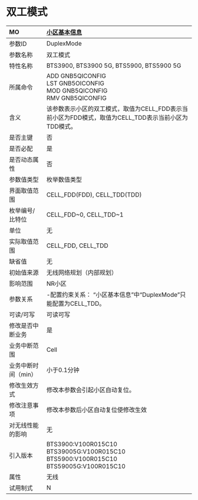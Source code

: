 # 双工模式<table><thread><tr><th align = "left">MO</th><th align = "left"><a href = "index.html#双工模式-4">小区基本信息</a></td></tr></thread><tbody><tr><td>参数ID</td><td>DuplexMode</td></tr><tr><td>参数名称</td><td>双工模式</td></tr><tr><td>特性名称</td><td>BTS3900, BTS3900 5G, BTS5900, BTS5900 5G</td></tr><tr><td>所属命令</td><td>ADD GNB5QICONFIG<br>LST GNB5OICONFIG<br>MOD GNB5QICONFIG<br>RMV GNB5QICONFIG</td></tr><tr><td>含义</td><td>该参数表示小区的双工模式，取值为CELL_FDD表示当前小区为FDD模式，取值为CELL_TDD表示当前小区为TDD模式。</td></tr><tr><td>是否主键</td><td>否</td></tr><tr><td>是否必配</td><td>是</td></tr><tr><td>是否动态属性</td><td>否</td></tr><tr><td>参数值类型</td><td>枚举数值类型</td></tr><tr><td>界面取值范围</td><td>CELL_FDD(FDD), CELL_TDD(TDD)</td></tr><tr><td>枚举编号/比特位</td><td>CELL_FDD~0, CELL_TDD~1</td></tr><tr><td>单位</td><td>无</td></tr><tr><td>实际取值范围</td><td>CELL_FDD, CELL_TDD</td></tr><tr><td>缺省值</td><td>无</td></tr><tr><td>初始值来源</td><td>无线网络规划（内部规划）</td></tr><tr><td>影响范围</td><td>NR小区</td></tr><tr><td>参数关系</td><td>-配置约束关系：
“小区基本信息”中“DuplexMode”只能配置为CELL_TDD。</td></tr><tr><td>可读/可写</td><td>可读可写</td></tr><tr><td>修改是否中断业务</td><td>是</td></tr><tr><td>业务中断范围</td><td>Cell</td></tr><tr><td>业务中断时间（min）</td><td>小于0.1分钟</td></tr><tr><td>修改生效方式</td><td>修改本参数会引起小区自动复位。</td></tr><tr><td>修改注意事项</td><td>修改本参数后小区自动复位使修改生效</td></tr><tr><td>对无线性能的影响</td><td>无</td></tr><tr><td>引入版本</td><td>BTS3900:V100R015C10<br>BTS39005G:V100R015C10<br>BTS5900:V100R015C10<br>BTS59005G:V100R015C10</td></tr><tr><td>属性</td><td>无线</td></tr><tr><td>试用制式</td><td>N</td></tr></tbody></table>